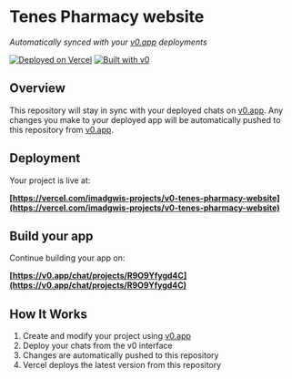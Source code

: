 # Tenes Pharmacy website

*Automatically synced with your [v0.app](https://v0.app) deployments*

[![Deployed on Vercel](https://img.shields.io/badge/Deployed%20on-Vercel-black?style=for-the-badge&logo=vercel)](https://vercel.com/imadgwis-projects/v0-tenes-pharmacy-website)
[![Built with v0](https://img.shields.io/badge/Built%20with-v0.app-black?style=for-the-badge)](https://v0.app/chat/projects/R9O9Yfygd4C)

## Overview

This repository will stay in sync with your deployed chats on [v0.app](https://v0.app).
Any changes you make to your deployed app will be automatically pushed to this repository from [v0.app](https://v0.app).

## Deployment

Your project is live at:

**[https://vercel.com/imadgwis-projects/v0-tenes-pharmacy-website](https://vercel.com/imadgwis-projects/v0-tenes-pharmacy-website)**

## Build your app

Continue building your app on:

**[https://v0.app/chat/projects/R9O9Yfygd4C](https://v0.app/chat/projects/R9O9Yfygd4C)**

## How It Works

1. Create and modify your project using [v0.app](https://v0.app)
2. Deploy your chats from the v0 interface
3. Changes are automatically pushed to this repository
4. Vercel deploys the latest version from this repository
